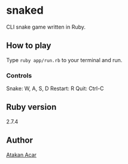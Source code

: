 # snaked

CLI snake game written in Ruby.

## How to play

Type `ruby app/run.rb` to your terminal and run.

### Controls

Snake: W, A, S, D
Restart: R
Quit: Ctrl-C

## Ruby version

2.7.4

## Author

[Atakan Acar](https://github.com/AtiHub)
